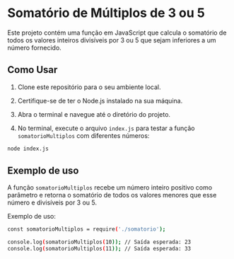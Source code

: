 # Somatório de Múltiplos de 3 ou 5

Este projeto contém uma função em JavaScript que calcula o somatório de todos os valores inteiros divisíveis por 3 ou 5 que sejam inferiores a um número fornecido.

## Como Usar

1. Clone este repositório para o seu ambiente local.

2. Certifique-se de ter o Node.js instalado na sua máquina.

3. Abra o terminal e navegue até o diretório do projeto.

4. No terminal, execute o arquivo `index.js` para testar a função `somatorioMultiplos` com diferentes números:

```bash
node index.js
```
## Exemplo de uso

A função `somatorioMultiplos` recebe um número inteiro positivo como parâmetro e retorna o somatório de todos os valores menores que esse número e divisíveis por 3 ou 5.

Exemplo de uso:

```bash
const somatorioMultiplos = require('./somatorio');

console.log(somatorioMultiplos(10)); // Saída esperada: 23
console.log(somatorioMultiplos(11)); // Saída esperada: 33
```
